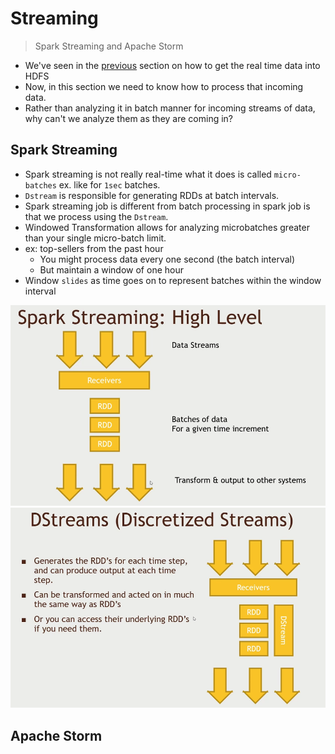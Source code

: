 # Streaming

> Spark Streaming and Apache Storm

- We've seen in the [previous](./section-09/README.md) section on how to get the real time data into HDFS
- Now, in this section we need to know how to process that incoming data.
- Rather than analyzing it in batch manner for incoming streams of data, why can't we analyze them as they are coming in?

## Spark Streaming

- Spark streaming is not really real-time what it does is called `micro-batches` ex. like for `1sec` batches.
- `Dstream` is responsible for generating RDDs at batch intervals.
- Spark streaming job is different from batch processing in spark job is that we process using the `Dstream`.
- Windowed Transformation allows for analyzing microbatches greater than your single micro-batch limit.
- ex: top-sellers from the past hour
  - You might process data every one second (the batch interval)
  - But maintain a window of one hour
- Window `slides` as time goes on to represent batches within the window interval

![micro-batches spark streaming](./docs/01.png)
![Dstreams spark streaming](./docs/02.png)

## Apache Storm
